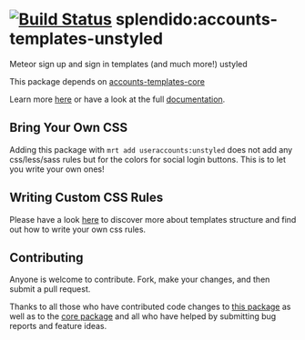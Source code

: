 [![Build Status](https://travis-ci.org/useraccounts/unstyled.svg?branch=master)](https://travis-ci.org/useraccounts/unstyled)
splendido:accounts-templates-unstyled
=====================================

Meteor sign up and sign in templates (and much more!) ustyled

This package depends on [accounts-templates-core](https://atmospherejs.com/useraccounts/core)

Learn more [here](http://accounts-templates.meteor.com) or have a look at the full [documentation](https://github.com/useraccounts/core).


## Bring Your Own CSS

Adding this package with `mrt add useraccounts:unstyled` does not add any css/less/sass rules but for the colors for social login buttons. This is to let you write your own ones!

## Writing Custom CSS Rules

Please have a look [here](https://github.com/useraccounts/core#css-rules) to discover more about templates structure and find out how to write your own css rules. 

## Contributing

Anyone is welcome to contribute. Fork, make your changes, and then submit a pull request.

Thanks to all those who have contributed code changes to [this package](https://github.com/useraccounts/unstyled/graphs/contributors) as well as to the [core package](https://github.com/useraccounts/core/graphs/contributors) and all who have helped by submitting bug reports and feature ideas.